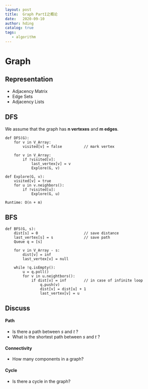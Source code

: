 ```yaml
---
layout: post
title:  Graph PartI之概论
date:   2020-09-10
author: hding
catalog: true
tags:
   - algorithm
---
```

# Graph

## Representation
- Adjacency Matrix
- Edge Sets
- Adjacency Lists 

## DFS
We assume that the graph has **n vertexes** and **m edges**.
```
def DFS(G):
	for v in V_Array:
		visited[v] = false			// mark vertex

	for v in V_Array:
		if !visited[v]:
			last_vertex[v] = v
			Explore(G, v)
```
```
def Explore(G, v):
	visited[v] = true
	for u in v.neighbors():
		if !visited[u]:
			Explore(G, u)
```
```
Runtime: O(n + m)
```



## BFS
```
def BFS(G, s):
	dist[s] = 0						// save distance
	last_vertex[s] = s 				// save path
	Queue q = [s]

	for v in V_Array - s:
		dist[v] = inf
		last_vertex[v] = null

	while !q.isEmpty():
		u = q.poll()
		for v in u.neightbors():
			if dist[v] = inf		// in case of infinite loop
				q.push(v)
				dist[v] = dist[u] + 1
				last_vertex[v] = u
```


## Discuss

#### Path
- Is there a path between *s* and *t* ?
- What is the shortest path between *s* and *t* ?

#### Connectivity
- How many components in a graph?

#### Cycle
- Is there a cycle in the graph?
